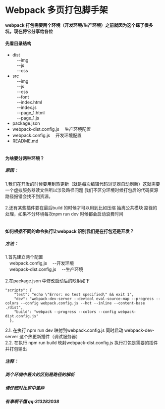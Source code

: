 # Webpack 多页打包脚手架
#### webpack 打包需要两个环境（开发环境/生产环境）之前就因为这个踩了很多坑，现在将它分享给各位
#### 先看目录结构
 
* dist<br/>
&#8194;&#8194;--img<br/>
&#8194;&#8194;--js<br/>
&#8194;&#8194;--css<br/>
* src<br/>
&#8194;&#8194;--img<br/>
&#8194;&#8194;--js<br/>
&#8194;&#8194;--css<br/>
&#8194;&#8194;--font<br/>
&#8194;&#8194;--index.html<br/>
&#8194;&#8194;--index.js<br/>
&#8194;&#8194;--page_1.html<br/>
&#8194;&#8194;--page_1.js<br/>
* package.json<br/>
* webpack-dist.config.js &#8194;&#8194;生产环境配置<br/>
* webpack.config.js &#8194;&#8194;开发环境配置<br/>
* README.md<br/><br/>

#### 为啥要分两种环境？
##### 原因： 
1.我们在开发的时候要用到热更新（就是每次编辑代码浏览器自动刷新）这就需要一个虚拟服务器读文件所以涉及路径问题
我们不区分环境时候打包后的代码资源路径报错会找不到资源。<br/><br/>
2.还有某些插件要在最后build 的时候才可以用到比如压缩 抽离公共模块 路径的处理，如果不分环境每次npm run dev 时候都会启动浪费时间<br/><br/>
#### 如何根据不同的命令执行让webpack 识别我们是在打包还是开发？
##### 方法： 
1.首先建立两个配置 <br/>
&#8194;&#8194;webpack.config,js &#8194;&#8194;--开发环境<br/>
&#8194;&#8194;webpack-dist.config,js &#8194;&#8194;--生产环境<br/><br/>
2.在package.json 中修改启动后的映射如下
``` javaScirpt
"scripts": {
    "test": "echo \"Error: no test specified\" && exit 1",
    "dev": "webpack-dev-server --devtool eval-source-map --progress --colors --config webpack.config.js --hot --inline --content-base ./dist",
    "build": "webpack --progress --colors --config webpack-dist.config.js"
  },
```
2.1. 在执行 npm run dev 映射到webpack.config.js 同时启动 webpack-dev-server 这个热更新插件（调试服务器）<br/>
2.2. 在执行 npm run build 映射webpack-dist.config.js 执行打包是需要的插件并打包输出<br/>
##### 注释： 
##### 两个环境中最大的区别是路径的解析
##### 请仔细对比求中差异
##### 有事啊不懂 qq:313282038 

